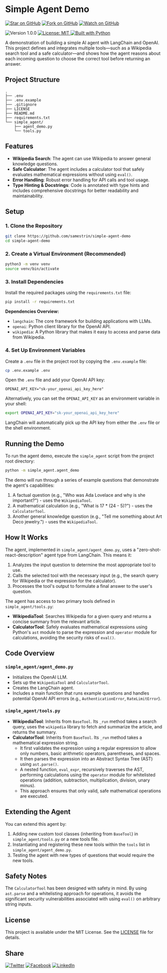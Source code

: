 # Simple Agent Demo

[![Star on GitHub](https://img.shields.io/github/stars/samestrin/simple-agent-demo?style=social)](https://github.com/samestrin/simple-agent-demo/stargazers) [![Fork on GitHub](https://img.shields.io/github/forks/samestrin/simple-agent-demo?style=social)](https://github.com/samestrin/simple-agent-demo/network/members) [![Watch on GitHub](https://img.shields.io/github/watchers/samestrin/simple-agent-demo?style=social)](https://github.com/samestrin/simple-agent-demo/watchers)

![Version 1.0.0](https://img.shields.io/badge/Version-1.0.0-blue) [![License: MIT](https://img.shields.io/badge/License-MIT-yellow.svg) ](https://opensource.org/licenses/MIT)[![Built with Python](https://img.shields.io/badge/Built%20with-Python-green)](https://www.python.org/)


A demonstration of building a simple AI agent with LangChain and OpenAI. This project defines and integrates multiple tools—such as a Wikipedia search tool and a safe calculator—and shows how the agent reasons about each incoming question to choose the correct tool before returning an answer.

## Project Structure

```text
.
├── .env
├── .env.example
├── .gitignore
├── LICENSE
├── README.md
├── requirements.txt
└── simple_agent/
    ├── agent_demo.py
    └── tools.py
```

## Features

-   **Wikipedia Search**: The agent can use Wikipedia to answer general knowledge questions.
-   **Safe Calculator**: The agent includes a calculator tool that safely evaluates mathematical expressions without using `eval()`.
-   **Error Handling**: Robust error handling for API calls and tool usage.
-   **Type Hinting & Docstrings**: Code is annotated with type hints and includes comprehensive docstrings for better readability and maintainability.

## Setup

### 1. Clone the Repository

```bash
git clone https://github.com/samestrin/simple-agent-demo
cd simple-agent-demo
```

### 2. Create a Virtual Environment (Recommended)

```bash
python3 -m venv venv
source venv/bin/activate
```

### 3. Install Dependencies

Install the required packages using the `requirements.txt` file:

```bash
pip install -r requirements.txt
```

**Dependencies Overview:**

*   `langchain`: The core framework for building applications with LLMs.
*   `openai`: Python client library for the OpenAI API.
*   `wikipedia`: A Python library that makes it easy to access and parse data from Wikipedia.

### 4. Set Up Environment Variables

Create a `.env` file in the project root by copying the `.env.example` file:

```bash
cp .env.example .env
```

Open the `.env` file and add your OpenAI API key:

```text
OPENAI_API_KEY="sk-your_openai_api_key_here"
```

Alternatively, you can set the `OPENAI_API_KEY` as an environment variable in your shell:

```bash
export OPENAI_API_KEY="sk-your_openai_api_key_here"
```

LangChain will automatically pick up the API key from either the `.env` file or the shell environment.

## Running the Demo

To run the agent demo, execute the `simple_agent` script from the project root directory:

```bash
python -m simple_agent.agent_demo
```

The demo will run through a series of example questions that demonstrate the agent's capabilities:

1.  A factual question (e.g., "Who was Ada Lovelace and why is she important?") - uses the `WikipediaTool`.
2.  A mathematical calculation (e.g., "What is 17 * (24 - 5)?") - uses the `CalculatorTool`.
3.  Another general knowledge question (e.g., "Tell me something about Art Deco jewelry.") - uses the `WikipediaTool`.

## How It Works

The agent, implemented in `simple_agent/agent_demo.py`, uses a "zero-shot-react-description" agent type from LangChain. This means it:

1.  Analyzes the input question to determine the most appropriate tool to use.
2.  Calls the selected tool with the necessary input (e.g., the search query for Wikipedia or the expression for the calculator).
3.  Processes the tool's output to formulate a final answer to the user's question.

The agent has access to two primary tools defined in `simple_agent/tools.py`:

*   **WikipediaTool**: Searches Wikipedia for a given query and returns a concise summary from the relevant article.
*   **CalculatorTool**: Safely evaluates mathematical expressions using Python's `ast` module to parse the expression and `operator` module for calculations, avoiding the security risks of `eval()`.

## Code Overview

### `simple_agent/agent_demo.py`

*   Initializes the OpenAI LLM.
*   Sets up the `WikipediaTool` and `CalculatorTool`.
*   Creates the LangChain agent.
*   Includes a main function that runs example questions and handles potential OpenAI API errors (e.g., `AuthenticationError`, `RateLimitError`).

### `simple_agent/tools.py`

*   **WikipediaTool**: Inherits from `BaseTool`. Its `_run` method takes a search query, uses the `wikipedia` library to fetch and summarize the article, and returns the summary.
*   **CalculatorTool**: Inherits from `BaseTool`. Its `_run` method takes a mathematical expression string.
    *   It first validates the expression using a regular expression to allow only numbers, basic arithmetic operators, parentheses, and spaces.
    *   It then parses the expression into an Abstract Syntax Tree (AST) using `ast.parse()`.
    *   A nested function, `eval_expr`, recursively traverses the AST, performing calculations using the `operator` module for whitelisted operations (addition, subtraction, multiplication, division, unary minus).
    *   This approach ensures that only valid, safe mathematical operations are executed.

## Extending the Agent

You can extend this agent by:

1.  Adding new custom tool classes (inheriting from `BaseTool`) in `simple_agent/tools.py` or a new tools file.
2.  Instantiating and registering these new tools within the `tools` list in `simple_agent/agent_demo.py`.
3.  Testing the agent with new types of questions that would require the new tools.

## Safety Notes

The `CalculatorTool` has been designed with safety in mind. By using `ast.parse` and a whitelisting approach for operations, it avoids the significant security vulnerabilities associated with using `eval()` on arbitrary string inputs.

## License

This project is available under the MIT License. See the [LICENSE](LICENSE) file for details.

## Share

[![Twitter](https://img.shields.io/badge/X-Tweet-blue)](https://twitter.com/intent/tweet?text=Check%20out%20this%20awesome%20project!&url=https://github.com/samestrin/simple-agent-demo) [![Facebook](https://img.shields.io/badge/Facebook-Share-blue)](https://www.facebook.com/sharer/sharer.php?u=https://github.com/samestrin/simple-agent-demo) [![LinkedIn](https://img.shields.io/badge/LinkedIn-Share-blue)](https://www.linkedin.com/sharing/share-offsite/?url=https://github.com/samestrin/simple-agent-demo)